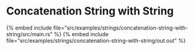 # Concatenation String with String


{% embed include file="src/examples/strings/concatenation-string-with-string/src/main.rs" %}
{% embed include file="src/examples/strings/concatenation-string-with-string/out.out" %}


